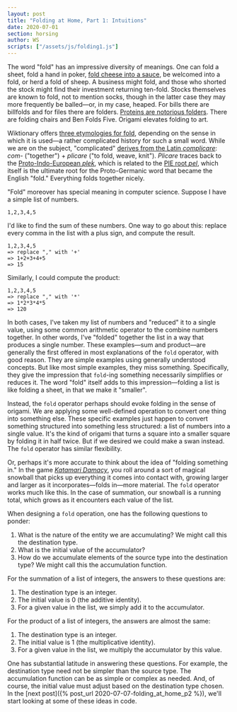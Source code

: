 ```yaml
---
layout: post
title: "Folding at Home, Part 1: Intuitions"
date: 2020-07-01
section: horsing
author: WS
scripts: ["/assets/js/folding1.js"]
---
```


The word "fold" has an impressive diversity of meanings. One can fold a sheet,
fold a hand in poker, [fold cheese into a sauce](https://www.youtube.com/watch?v=NywzrUJnmTo),
be welcomed into a fold, or herd a fold of sheep. A business might fold, and those who
shorted the stock might find their investment returning ten-fold. Stocks themselves
are known to fold, not to mention socks, though in the latter case they may more frequently
be balled—or, in my case, heaped. For bills there are billfolds and for files there
are folders. [Proteins are notorious folders](https://foldingathome.org/about/). There are
folding chairs and Ben Folds Five. Origami elevates folding to art.

Wiktionary offers [three etymologies for fold](https://en.wiktionary.org/wiki/fold),
depending on the sense in which it is used—a rather complicated history for such a
small word. While we are on the subject, "complicated"
[derives from the Latin _complicare_](https://en.wiktionary.org/wiki/complicate#English):
_com-_ ("together") + _plicare_ ("to fold, weave, knit"). _Plicare_ traces back to the
[Proto-Indo-European _pleḱ_](https://en.wiktionary.org/wiki/Reconstruction:Proto-Indo-European/ple%E1%B8%B1-),
which is related to the [PIE root _pel_](https://en.wiktionary.org/wiki/Reconstruction:Proto-Indo-European/pel-),
which itself is the ultimate root for the Proto-Germanic word that became the English
"fold." Everything folds together nicely.

"Fold" moreover has special meaning in computer science. Suppose I have a simple list of
numbers.

```
1,2,3,4,5
```

I'd like to find the sum of these numbers. One way to go about this: replace every comma
in the list with a plus sign, and compute the result.

```
1,2,3,4,5 
=> replace "," with '+' 
=> 1+2+3+4+5
=> 15
```

Similarly, I could compute the product:

```
1,2,3,4,5 
=> replace "," with '*' 
=> 1*2*3*4*5
=> 120
```

In both cases, I've taken my list of numbers and "reduced" it to a single value, using some
common arithmetic operator to the combine numbers together. In other words, I've "folded" together
the list in a way that produces a single number. These examples—sum and product—are generally
the first offered in most explanations of the `fold` operator, with good reason. They are simple
examples using generally understood concepts. But like most simple examples, they miss something.
Specifically, they give the impression that `fold`-ing something necessarily simplifies or reduces it.
The word "fold" itself adds to this impression—folding a list is like folding a sheet, in that we
make it "smaller".

Instead, the `fold` operator perhaps should evoke folding in the sense of origami. We are applying
some well-defined operation to convert one thing into something else. These specific examples
just happen to convert something structured into something less structured: a list of numbers
into a single value. It's the kind of origami that turns a square into a smaller square by folding
it in half twice. But if we desired we could make a swan instead. The `fold` operator has
similar flexibility.

Or, perhaps it's more accurate to think about the idea of "folding something in." In the game
[_Katamari Damacy_](https://www.youtube.com/watch?v=JHsFcSNFUMc), you roll around a sort of
magical snowball that picks up everything it comes into contact with, growing larger and larger
as it incorporates—folds in—more material. The `fold` operator works much like this.  In the case
of summation, our snowball is a running total, which grows as it encounters each value of the list.

<div class="row">
  <div class="col-md-12 px-5">
    <div style="max-width: 1000px;">
      <div id="fold1"></div>
    </div>
  </div>
</div>

When designing a `fold` operation, one has the following questions to ponder:

1. What is the nature of the entity we are accumulating? We might call this the destination type.
2. What is the initial value of the accumulator?
3. How do we accumulate elements of the source type into the destination type? We might call this the accumulation function.

For the summation of a list of integers, the answers to these questions are:

1. The destination type is an integer.
2. The initial value is 0 (the additive identity).
3. For a given value in the list, we simply add it to the accumulator.

For the product of a list of integers, the answers are almost the same:

1. The destination type is an integer.
2. The initial value is 1 (the multiplicative identity).
3. For a given value in the list, we multiply the accumulator by this value.

One has substantial latitude in answering these questions. For example, the destination type
need not be simpler than the source type. The accumulation function can be as simple or
complex as needed. And, of course, the initial value must adjust based on the destination
type chosen. In the [next post]({% post_url 2020-07-07-folding_at_home_p2 %}), 
we'll start looking at some of these ideas in code.
